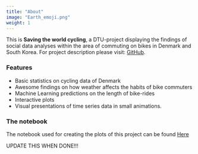 ```yaml
---
title: "About"
image: "Earth_emoji.png"
weight: 1
---
```


This is **Saving the world cycling**, a DTU-project displaying the findings of social data analyses within the area of commuting on bikes in Denmark and South Korea. For project description please visit: [GitHub](https://github.com/suneman/socialdata2022/wiki/Final-Project).

### Features

* Basic statistics on cycling data of Denmark
* Awesome findings on how weather affects the habits of bike commuters
* Machine Learning predictions on the length of bike-rides
* Interactive plots
* Visual presentations of time series data in small animations.

### The notebook
The notebook used for creating the plots of this project can be found [Here](https://github.com/suneman/socialdata2022/wiki/Final-Project)  

UPDATE THIS WHEN DONE!!!
